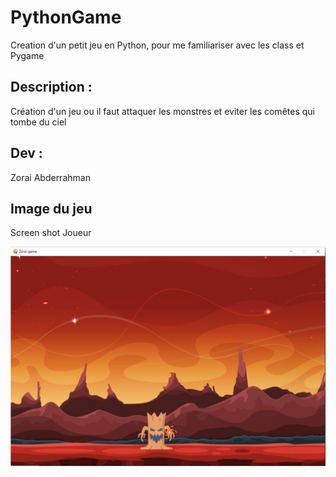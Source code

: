 # PythonGame

Creation d'un petit jeu en Python, pour me familiariser avec les class et Pygame


## Description :

Création d'un jeu ou il faut attaquer les monstres et eviter les comêtes qui tombe du ciel






##  Dev :

Zorai Abderrahman


## Image du jeu 


Screen shot Joueur

![image](https://github.com/Abderzorai/PythonGame/blob/main/screenshot.png)
